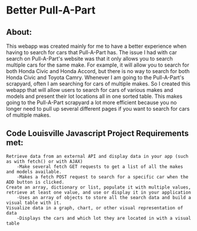 # Better Pull-A-Part

## About: 
This webapp was created mainly for me to have a better experience when having to search for cars that Pull-A-Part has. The issue I had with car search on Pull-A-Part's website was that it only allows you to search multiple cars for the same make. For example, it will allow you to search for both Honda Civic and Honda Accord, but there is no way to search for both Honda Civic and Toyota Camry. Whenever I am going to the Pull-A-Part's scrapyard, often I am searching for cars of multiple makes. So I created this webapp that will allow users to search for cars of various makes and models and present their lot locations all in one sorted table. This makes going to the Pull-A-Part scrapyard a lot more efficient because you no longer need to pull up several different pages if you want to search for cars of multiple makes.

## Code Louisville Javascript Project Requirements met:
	Retrieve data from an external API and display data in your app (such as with fetch() or with AJAX)
		-Make several fetch GET requests to get a list of all the makes and models available.
		-Makes a fetch POST request to search for a specific car when the ADD button is clicked.
	Create an array, dictionary or list, populate it with multiple values, retrieve at least one value, and use or display it in your application
		-Uses an array of objects to store all the search data and build a visual table with it.
	Visualize data in a graph, chart, or other visual representation of data
		-Displays the cars and which lot they are located in with a visual table
